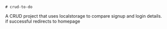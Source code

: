                                                                                                                                                                                                                                                                                                                 # crud-to-do
A CRUD project that uses localstorage to compare signup and login details. if successful redirects to homepage
